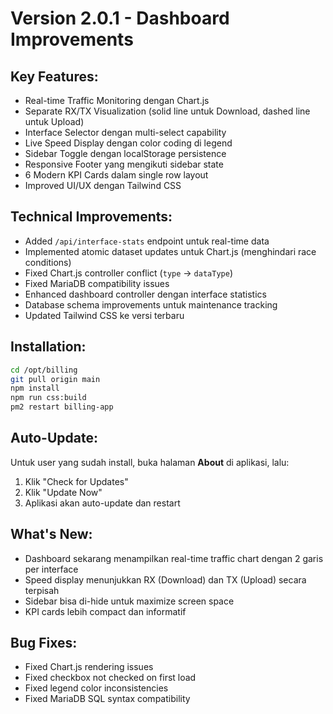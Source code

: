 # Version 2.0.1 - Dashboard Improvements

## Key Features:
- Real-time Traffic Monitoring dengan Chart.js
- Separate RX/TX Visualization (solid line untuk Download, dashed line untuk Upload)
- Interface Selector dengan multi-select capability
- Live Speed Display dengan color coding di legend
- Sidebar Toggle dengan localStorage persistence
- Responsive Footer yang mengikuti sidebar state
- 6 Modern KPI Cards dalam single row layout
- Improved UI/UX dengan Tailwind CSS

## Technical Improvements:
- Added `/api/interface-stats` endpoint untuk real-time data
- Implemented atomic dataset updates untuk Chart.js (menghindari race conditions)
- Fixed Chart.js controller conflict (`type` -> `dataType`)
- Fixed MariaDB compatibility issues
- Enhanced dashboard controller dengan interface statistics
- Database schema improvements untuk maintenance tracking
- Updated Tailwind CSS ke versi terbaru

## Installation:
```bash
cd /opt/billing
git pull origin main
npm install
npm run css:build
pm2 restart billing-app
```

## Auto-Update:
Untuk user yang sudah install, buka halaman **About** di aplikasi, lalu:
1. Klik "Check for Updates"
2. Klik "Update Now"
3. Aplikasi akan auto-update dan restart

## What's New:
- Dashboard sekarang menampilkan real-time traffic chart dengan 2 garis per interface
- Speed display menunjukkan RX (Download) dan TX (Upload) secara terpisah
- Sidebar bisa di-hide untuk maximize screen space
- KPI cards lebih compact dan informatif

## Bug Fixes:
- Fixed Chart.js rendering issues
- Fixed checkbox not checked on first load
- Fixed legend color inconsistencies
- Fixed MariaDB SQL syntax compatibility

